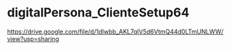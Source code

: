 # digitalPersona_ClienteSetup64
https://drive.google.com/file/d/1dIwbb_AKL7qIV5d6VtmQ44d0LTmUNLWW/view?usp=sharing
